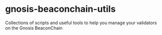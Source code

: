 # gnosis-beaconchain-utils
Collections of scripts and useful tools to help you manage your validators on the Gnosis BeaconChain
